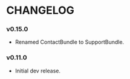 CHANGELOG
=========

### v0.15.0

* Renamed ContactBundle to SupportBundle.

### v0.11.0

* Initial dev release.